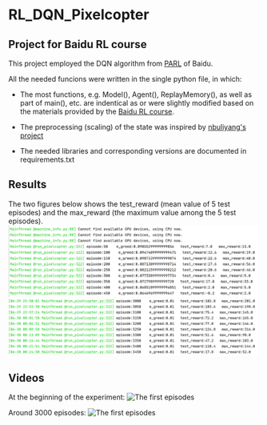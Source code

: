 # RL_DQN_Pixelcopter
## Project for Baidu RL course

This project employed the DQN algorithm from [PARL](https://github.com/PaddlePaddle/PARL) of Baidu.

All the needed funcions were written in the single python file, in which:
- The most functions, e.g. Model(), Agent(), ReplayMemory(), as well as part of main(), etc. are indentical as or were slightly modified based on the materials provided by the [Baidu RL course](https://aistudio.baidu.com/aistudio/education/group/info/1335).

- The preprocessing (scaling) of the state was inspired by [nbuliyang's project](https://github.com/nbuliyang/RL)

- The needed libraries and corresponding versions are documented in requirements.txt

## Results
The two figures below shows the test_reward (mean value of 5 test episodes) and the max_reward (the maximum value among the 5 test episodes).
![The first episodes](./assets/1_first_episodes.PNG)
![The first episodes](./assets/2_3000plus_episodes.PNG)

## Videos
At the beginning of the experiment:
![The first episodes](./assets/start.gif)

Around 3000 episodes:
![The first episodes](./assets/trained.gif)